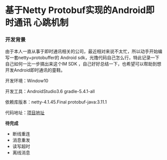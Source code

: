 
# 基于Netty Protobuf实现的Android即时通讯 心跳机制

### 开发背景

由于本人一直从事于即时通讯相关的公司，最近相对来说不太忙，所以动手开始编写一套netty+protobuffer的 Android sdk，光撸代码自己怎么行，特此记录一下自己如何一比一步搞出来这个IM SDK ，自己好好总结一下，也希望可以帮助到想开发Android即时通讯的童鞋。

开发环境：Window10

开发工具：AndroidStudio3.6    gradle-5.4.1-all

依赖库版本：netty-4.1.45.Final   protobuf-java:3.11.1

代码地址：[项目地址](https://github.com/2577614144/Pine_IM)


**待完成**

- 断线重连
- 消息重发
- 读写超时
- 离线消息

